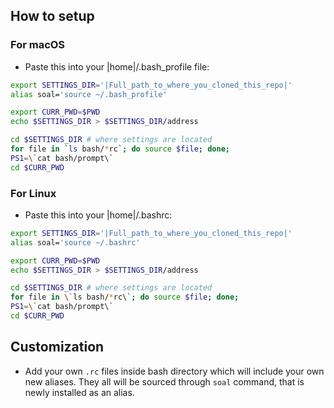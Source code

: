How to setup
------------

### For macOS
  - Paste this into your |home|/.bash_profile file:
  ```bash
  export SETTINGS_DIR='|Full_path_to_where_you_cloned_this_repo|'  
  alias soal='source ~/.bash_profile'  

  export CURR_PWD=$PWD  
  echo $SETTINGS_DIR > $SETTINGS_DIR/address  

  cd $SETTINGS_DIR # where settings are located  
  for file in `ls bash/*rc`; do source $file; done;  
  PS1=\`cat bash/prompt\`  
  cd $CURR_PWD  
  ```


### For Linux
  - Paste this into your |home|/.bashrc:
  ```bash
  export SETTINGS_DIR='|Full_path_to_where_you_cloned_this_repo|'  
  alias soal='source ~/.bashrc'  

  export CURR_PWD=$PWD  
  echo $SETTINGS_DIR > $SETTINGS_DIR/address  

  cd $SETTINGS_DIR # where settings are located  
  for file in \`ls bash/*rc\`; do source $file; done;  
  PS1=\`cat bash/prompt\`  
  cd $CURR_PWD  
  ```

Customization
------------
  - Add your own `.rc` files inside bash directory which will include your own new aliases. They all will be sourced through `soal` command, that is newly installed as an alias.
  
